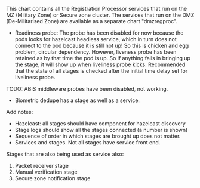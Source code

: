 This chart contains all the Registration Processor services that run on the MZ (Military Zone) or Secure zone cluster.  The services that run on the DMZ (De-Militarised Zone) are available as a separate chart "dmzregproc".

* Readiness probe:
The probe has been disabled for now because the pods looks for hazelcast headless service, which in turn does not connect to the pod because it is still not up!  So this is chicken and egg problem, circular dependency. However, liveness probe has been retained as by that time the pod is up. So if anything fails in bringing up the stage, it will show up when liveliness probe kicks.  Recommended that the state of all stages is checked after the initial time delay set for liveliness probe.

TODO: ABIS middleware probes have been disabled, not working.

* Biometric dedupe has a stage as well as a service.

Add notes:
* Hazelcast: all stages should have component for hazelcast discovery
* Stage logs should show all the stages connected (a number is shown)
* Sequence of order in which stages are brought up does not matter.
* Services and stages.  Not all stages have service front end.

Stages that are also being used as service also:
1. Packet receiver stage
1. Manual verification stage
1. Secure zone notification stage

